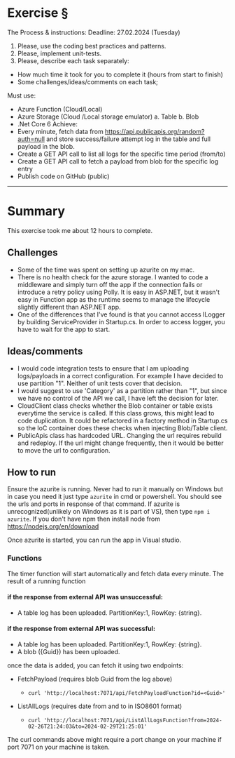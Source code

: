 # Exercise §

The Process & instructions: Deadline: 27.02.2024 (Tuesday)
1. Please, use the coding best practices and patterns.
2. Please, implement unit-tests.
3. Please, describe each task separately:

- How much time it took for you to complete it (hours from start to finish)
- Some challenges/ideas/comments on each task;

Must use:
- Azure Function (Cloud/Local)
- Azure Storage (Cloud /Local storage emulator)
a. Table
b. Blob
- .Net Core 6
Achieve:
- Every minute, fetch data from https://api.publicapis.org/random?auth=null and store success/failure attempt log in the table and full payload in the blob.
- Create a GET API call to list all logs for the specific time period (from/to)
- Create a GET API call to fetch a payload from blob for the specific log entry
- Publish code on GitHub (public)

---

# Summary
This exercise took me about 12 hours to complete. 

## Challenges 
- Some of the time was spent on setting up azurite on my mac.
- There is no health check for the azure storage. I wanted to code a middleware and simply turn off the app if the connection fails or introduce a retry policy using Polly. It is easy in ASP.NET, but it wasn't easy in Function app as the runtime seems to manage the lifecycle slightly different than ASP.NET app.
- One of the differences that I've found is that you cannot access ILogger by building ServiceProvider in Startup.cs. In order to access logger, you have to wait for the app to start.

## Ideas/comments
- I would code integration tests to ensure that I am uploading logs/payloads in a correct configuration. For example I have decided to use partition "1". Neither of unit tests cover that decision.
- I would suggest to use 'Category' as a partition rather than "1", but since we have no control of the API we call, I have left the decision for later.
- CloudClient class checks whether the Blob container or table exists everytime the service is called. If this class grows, this might lead to code duplication. It could be refactored in a factory method in Startup.cs so the IoC container does these checks when injecting Blob/Table client.
- PublicApis class has hardcoded URL. Changing the url requires rebuild and redeploy. If the url might change frequently, then it would be better to move the url to configuration.

## How to run

Ensure the azurite is running. Never had to run it manually on Windows but in case you need it just type `azurite` in cmd or powershell. You should see the urls and ports in response of that command. If azurite is unrecognized(unlikely on Windows as it is part of VS), then type `npm i azurite`. If you don't have npm then install node from https://nodejs.org/en/download

Once azurite is started, you can run the app in Visual studio.

### Functions
The timer function will start automatically and fetch data every minute. The result of a running function
#### if the response from external API was unsuccessful:
- A table log has been uploaded. PartitionKey:1, RowKey: {string}.
#### if the response from external API was successful:
- A table log has been uploaded. PartitionKey:1, RowKey: {string}.
- A blob ({Guid}) has been uploaded.

once the data is added, you can fetch it using two endpoints:
- FetchPayload (requires blob Guid from the log above)
    - `curl 'http://localhost:7071/api/FetchPayloadFunction?id=<Guid>'`

- ListAllLogs (requires date from and to in ISO8601 format)
    - `curl 'http://localhost:7071/api/ListAllLogsFunction?from=2024-02-26T21:24:03&to=2024-02-29T21:25:01'`

The curl commands above might require a port change on your machine if port 7071 on your machine is taken.


